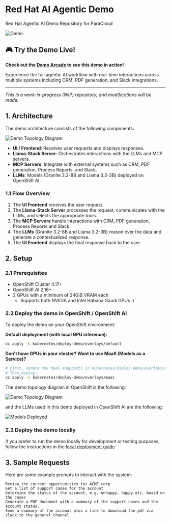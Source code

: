 # Red Hat AI Agentic Demo

Red Hat Agentic AI Demo Repository for ParaCloud

![Demo](./docs/images/demo.gif)

## 🎮 Try the Demo Live!

**Check out the [Demo Arcade](https://interact.redhat.com/share/BgvP9hA8HJrkXtOQbvCj) to see this demo in action!**

Experience the full agentic AI workflow with real-time interactions across multiple systems including CRM, PDF generation, and Slack integrations.

---

*This is a work-in-progress (WIP) repository, and modifications will be made.*

## 1. Architecture

The demo architecture consists of the following components:

![Demo Topology Diagram](./docs/images/demo2.png)

- **UI / Frontend**: Receives user requests and displays responses.
- **Llama-Stack Server**: Orchestrates interactions with the LLMs and MCP servers.
- **MCP Servers**: Integrate with external systems such as CRM, PDF generation, Process Reports, and Slack.
- **LLMs**: Models (Granite 3.2-8B and Llama 3.2-3B) deployed on OpenShift AI.

### 1.1 Flow Overview

1. The **UI Frontend** receives the user request.
2. The **Llama-Stack Server** processes the request, communicates with the LLMs, and selects the appropriate tools.
3. The **MCP Servers** handle interactions with CRM, PDF generation, Process Reports and Slack.
4. The **LLMs** (Granite 3.2-8B and Llama 3.2-3B) reason over the data and generate a contextualized response.
5. The **UI Frontend** displays the final response back to the user.

## 2. Setup

### 2.1 Prerequisites

* OpenShift Cluster 4.17+
* OpenShift AI 2.16+
* 2 GPUs with a minimum of 24GiB VRAM each
    * Supports both NVIDIA and Intel Habana Gaudi GPUs :)

### 2.2 Deploy the demo in OpenShift / OpenShift AI

To deploy the demo on your OpenShift environment:

**Default deployment (with local GPU inference):**
```sh
oc apply -k kubernetes/deploy-demo/overlays/default
```

**Don't have GPUs in your cluster? Want to use MaaS (Models as a Service)?**
```sh
# First, update the MaaS endpoints in kubernetes/deploy-demo/overlays/maas/llama-stack-maas-patch.yaml
# Then deploy:
oc apply -k kubernetes/deploy-demo/overlays/maas
```

The demo topology diagram in OpenShift is the following:

![Demo Topology Diagram](./docs/images/demo1.png)

and the LLMs used in this demo deployed in OpenShift AI are the following:

![Models Deployed](./docs/images/demo3.png)

### 2.2 Deploy the demo locally

If you prefer to run the demo locally for development or testing purposes, follow the instructions in the [local deployment guide](./docs/deploy-demo-local.md)

## 3. Sample Requests

Here are some example prompts to interact with the system:

```
Review the current opportunities for ACME corp
Get a list of support cases for the account
Determine the status of the account, e.g. unhappy, happy etc. based on the cases
Generate a PDF document with a summary of the support cases and the account status.
Send a summary of the account plus a link to download the pdf via slack to the general channel
```